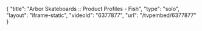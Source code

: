 {
    "title": "Arbor Skateboards :: Product Profiles - Fish",
    "type": "solo",
    "layout": "iframe-static",
    "videoId": "6377877",
    "url": "\/tvpembed\/6377877"
}